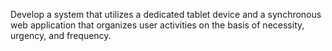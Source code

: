 Develop a system that utilizes a dedicated tablet device and a synchronous web application that organizes user activities on the basis of necessity, urgency, and frequency.
